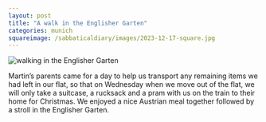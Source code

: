 ```yaml
---
layout: post
title: "A walk in the Englisher Garten"
categories: munich
squareimage: /sabbaticaldiary/images/2023-12-17-square.jpg
---
```

<img src="/sabbaticaldiary/images/2023-12-17.jpg" alt="walking in the Englisher Garten" class="center">

Martin’s parents came for a day to help us transport any remaining items we had left in our flat, so that on Wednesday when we move out of the flat, we will only take a suitcase, a rucksack and a pram with us on the train to their home for Christmas. We enjoyed a nice Austrian meal together followed by a stroll in the Englisher Garten.